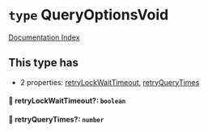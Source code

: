 # `type` QueryOptionsVoid

[Documentation Index](../README.md)

## This type has

- 2 properties:
[retryLockWaitTimeout](#-retrylockwaittimeout-boolean),
[retryQueryTimes](#-retryquerytimes-number)


#### 📄 retryLockWaitTimeout?: `boolean`



#### 📄 retryQueryTimes?: `number`



